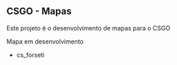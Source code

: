 ## CSGO - Mapas

Este projeto é o desenvolvimento de mapas para o CSGO

Mapa em desenvolvimento
- cs_forseti